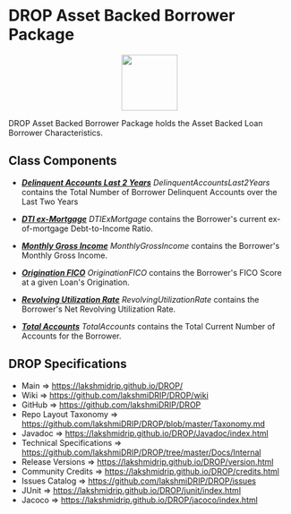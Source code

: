 # DROP Asset Backed Borrower Package

<p align="center"><img src="https://github.com/lakshmiDRIP/DROP/blob/master/DRIP_Logo.gif?raw=true" width="100"></p>

DROP Asset Backed Borrower Package holds the Asset Backed Loan Borrower Characteristics.


## Class Components

 * [***Delinquent Accounts Last 2 Years***](https://github.com/lakshmiDRIP/DROP/tree/master/src/main/java/org/drip/loan/borrower/DelinquentAccountsLast2Years.java)
 <i>DelinquentAccountsLast2Years</i> contains the Total Number of Borrower Delinquent Accounts over the Last
 Two Years

 * [***DTI ex-Mortgage***](https://github.com/lakshmiDRIP/DROP/tree/master/src/main/java/org/drip/loan/borrower/DTIExMortgage.java)
 <i>DTIExMortgage</i> contains the Borrower's current ex-of-mortgage Debt-to-Income Ratio.

 * [***Monthly Gross Income***](https://github.com/lakshmiDRIP/DROP/tree/master/src/main/java/org/drip/loan/borrower/MonthlyGrossIncome.java)
 <i>MonthlyGrossIncome</i> contains the Borrower's Monthly Gross Income.

 * [***Origination FICO***](https://github.com/lakshmiDRIP/DROP/tree/master/src/main/java/org/drip/loan/borrower/OriginationFICO.java)
 <i>OriginationFICO</i> contains the Borrower's FICO Score at a given Loan's Origination.

 * [***Revolving Utilization Rate***](https://github.com/lakshmiDRIP/DROP/tree/master/src/main/java/org/drip/loan/borrower/RevolvingUtilizationRate.java)
 <i>RevolvingUtilizationRate</i> contains the Borrower's Net Revolving Utilization Rate.

 * [***Total Accounts***](https://github.com/lakshmiDRIP/DROP/tree/master/src/main/java/org/drip/loan/borrower/TotalAccounts.java)
 <i>TotalAccounts</i> contains the Total Current Number of Accounts for the Borrower.


## DROP Specifications

 * Main                     => https://lakshmidrip.github.io/DROP/
 * Wiki                     => https://github.com/lakshmiDRIP/DROP/wiki
 * GitHub                   => https://github.com/lakshmiDRIP/DROP
 * Repo Layout Taxonomy     => https://github.com/lakshmiDRIP/DROP/blob/master/Taxonomy.md
 * Javadoc                  => https://lakshmidrip.github.io/DROP/Javadoc/index.html
 * Technical Specifications => https://github.com/lakshmiDRIP/DROP/tree/master/Docs/Internal
 * Release Versions         => https://lakshmidrip.github.io/DROP/version.html
 * Community Credits        => https://lakshmidrip.github.io/DROP/credits.html
 * Issues Catalog           => https://github.com/lakshmiDRIP/DROP/issues
 * JUnit                    => https://lakshmidrip.github.io/DROP/junit/index.html
 * Jacoco                   => https://lakshmidrip.github.io/DROP/jacoco/index.html
